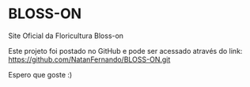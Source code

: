 # BLOSS-ON
 Site Oficial da Floricultura Bloss-on

 Este projeto foi postado no GitHub e pode ser acessado através do link:
 https://github.com/NatanFernando/BLOSS-ON.git

Espero que goste :)